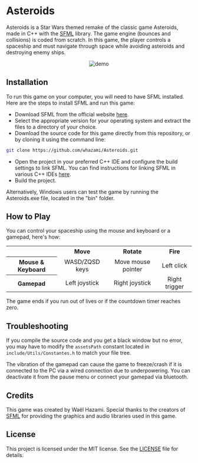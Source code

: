 # Asteroids

Asteroids is a Star Wars themed remake of the classic game Asteroids, made in C++ with the [SFML](https://www.sfml-dev.org/) library. The game engine (bounces and collisions) is coded from scratch. In this game, the player controls a spaceship and must navigate through space while avoiding asteroids and destroying enemy ships.

<div align="center">
  <img src="./gif/demo.gif" alt="demo">
</div>

## Installation

To run this game on your computer, you will need to have SFML installed. Here are the steps to install SFML and run this game:

* Download SFML from the official website [here](https://www.sfml-dev.org/download.php).
* Select the appropriate version for your operating system and extract the files to a directory of your choice.
* Download the source code for this game directly from this repository, or by cloning it using the command line:
```bash
git clone https://github.com/whazami/Asteroids.git
```
* Open the project in your preferred C++ IDE and configure the build settings to link SFML. You can find instructions for linking SFML in various C++ IDEs [here](https://www.sfml-dev.org/tutorials/2.5/start-vc.php).
* Build the project.

Alternatively, Windows users can test the game by running the Asteroids.exe file, located in the "bin" folder.

## How to Play

You can control your spaceship using the mouse and keyboard or a gamepad, here's how:

<table>
  <tr>
    <td></td>
    <th>Move</th>
    <th>Rotate</th>
    <th>Fire</th>
  </tr>
  <tr>
    <th>Mouse & Keyboard</th>
    <td align="center">WASD/ZQSD keys</td>
    <td align="center">Move mouse pointer</td>
    <td align="center">Left click</td>
  </tr>
  <tr>
    <th>Gamepad</th>
    <td align="center">Left joystick</td>
    <td align="center">Right joystick</td>
    <td align="center">Right trigger</td>
  </tr>
</table>

The game ends if you run out of lives or if the countdown timer reaches zero.

## Troubleshooting

If you compile the source code and you get a black window but no error, you may have to modify the `assetsPath` constant located in `include/Utils/Constantes.h` to match your file tree.

The vibration of the gamepad can cause the game to freeze/crash if it is connected to the PC via a wired connection due to underpowering. You can deactivate it from the pause menu or connect your gamepad via bluetooth.

## Credits

This game was created by Waël Hazami. Special thanks to the creators of [SFML](https://www.sfml-dev.org/) for providing the graphics and audio libraries used in this game.

## License

This project is licensed under the MIT license. See the [LICENSE](LICENSE) file for details.
